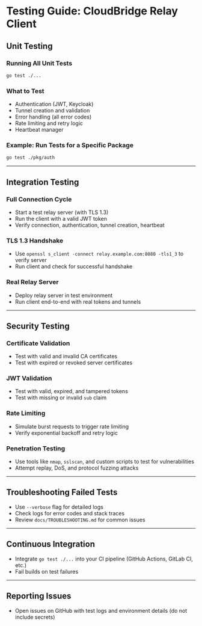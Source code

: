 # Testing Guide: CloudBridge Relay Client

## Unit Testing

### Running All Unit Tests
```bash
go test ./...
```

### What to Test
- Authentication (JWT, Keycloak)
- Tunnel creation and validation
- Error handling (all error codes)
- Rate limiting and retry logic
- Heartbeat manager

### Example: Run Tests for a Specific Package
```bash
go test ./pkg/auth
```

---

## Integration Testing

### Full Connection Cycle
- Start a test relay server (with TLS 1.3)
- Run the client with a valid JWT token
- Verify connection, authentication, tunnel creation, heartbeat

### TLS 1.3 Handshake
- Use `openssl s_client -connect relay.example.com:8080 -tls1_3` to verify server
- Run client and check for successful handshake

### Real Relay Server
- Deploy relay server in test environment
- Run client end-to-end with real tokens and tunnels

---

## Security Testing

### Certificate Validation
- Test with valid and invalid CA certificates
- Test with expired or revoked server certificates

### JWT Validation
- Test with valid, expired, and tampered tokens
- Test with missing or invalid `sub` claim

### Rate Limiting
- Simulate burst requests to trigger rate limiting
- Verify exponential backoff and retry logic

### Penetration Testing
- Use tools like `nmap`, `sslscan`, and custom scripts to test for vulnerabilities
- Attempt replay, DoS, and protocol fuzzing attacks

---

## Troubleshooting Failed Tests
- Use `--verbose` flag for detailed logs
- Check logs for error codes and stack traces
- Review `docs/TROUBLESHOOTING.md` for common issues

---

## Continuous Integration
- Integrate `go test ./...` into your CI pipeline (GitHub Actions, GitLab CI, etc.)
- Fail builds on test failures

---

## Reporting Issues
- Open issues on GitHub with test logs and environment details (do not include secrets) 